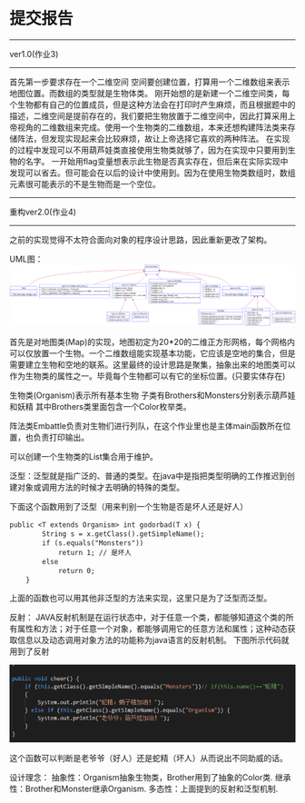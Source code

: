 # 提交报告
***
ver1.0(作业3)
***
首先第一步要求存在一个二维空间
空间要创建位置，打算用一个二维数组来表示地图位置。而数组的类型就是生物体类。
刚开始想的是新建一个二维空间类，每个生物都有自己的位置成员，但是这种方法会在打印时产生麻烦，而且根据题中的描述，二维空间是提前存在的，我们要把生物放置于二维空间中，因此打算采用上帝视角的二维数组来完成。使用一个生物类的二维数组，本来还想构建阵法类来存储阵法，但发现实现起来会比较麻烦，故让上帝选择它喜欢的两种阵法。
在实现的过程中发现可以不用葫芦娃类直接使用生物类就够了，因为在实现中只要用到生物的名字。
一开始用flag变量想表示此生物是否真实存在，但后来在实际实现中发现可以省去。但可能会在以后的设计中使用到。因为在使用生物类数组时，数组元素很可能表示的不是生物而是一个空位。

***
重构ver2.0(作业4)
***
之前的实现觉得不太符合面向对象的程序设计思路，因此重新更改了架构。

UML图：
![](https://github.com/ss881/picture/blob/master/type1_uml.png?raw=true)

首先是对地图类(Map)的实现，地图初定为20*20的二维正方形网格，每个网格内可以仅放置一个生物。一个二维数组能实现基本功能，它应该是空地的集合，但是需要建立生物和空地的联系。这里最终的设计思路是聚集，抽象出来的地图类可以作为生物类的属性之一。毕竟每个生物都可以有它的坐标位置。(只要实体存在)

生物类(Organism)表示所有基本生物
子类有Brothers和Monsters分别表示葫芦娃和妖精
其中Brothers类里面包含一个Color枚举类。

阵法类Embattle负责对生物们进行列队，在这个作业里也是主体main函数所在位置，也负责打印输出。

可以创建一个生物类的List集合用于维护。

泛型：泛型就是指广泛的、普通的类型。在java中是指把类型明确的工作推迟到创建对象或调用方法的时候才去明确的特殊的类型。

下面这个函数用到了泛型（用来判别一个生物是否是坏人还是好人）
```
public <T extends Organism> int godorbad(T x) {
        String s = x.getClass().getSimpleName();
        if (s.equals("Monsters"))
            return 1; // 是坏人
        else
            return 0;
    }
```
上面的函数也可以用其他非泛型的方法来实现，这里只是为了泛型而泛型。

反射：
JAVA反射机制是在运行状态中，对于任意一个类，都能够知道这个类的所有属性和方法；对于任意一个对象，都能够调用它的任意方法和属性；这种动态获取信息以及动态调用对象方法的功能称为java语言的反射机制。
下图所示代码就用到了反射

![](https://github.com/ss881/picture/blob/master/Organism_cheer.png?raw=true)

这个函数可以判断是老爷爷（好人）还是蛇精（坏人）从而说出不同助威的话。

设计理念：
抽象性：Organism抽象生物类，Brother用到了抽象的Color类.
继承性：Brother和Monster继承Organism.
多态性：上面提到的反射和泛型机制.